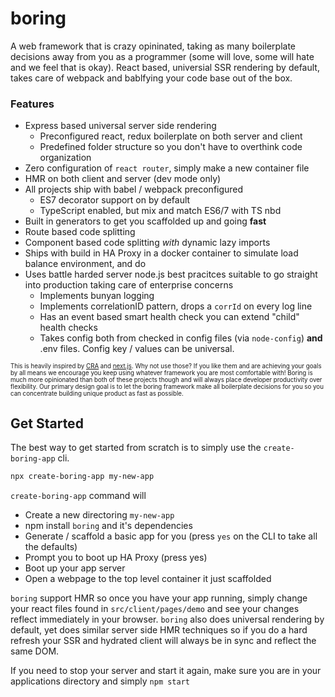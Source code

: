 # boring

A web framework that is crazy opininated, taking as many boilerplate decisions away from you as a programmer (some will love, some will hate and we feel that is okay).  React based, universial SSR rendering by default, takes care of webpack and bablfying your code base out of the box.

### Features
* Express based universal server side rendering
  * Preconfigured react, redux boilerplate on both server and client
  * Predefined folder structure so you don't have to overthink code organization
* Zero configuration of `react router`, simply make a new container file
* HMR on both client and server (dev mode only)
* All projects ship with babel / webpack preconfigured
  * ES7 decorator support on by default
  * TypeScript enabled, but mix and match ES6/7 with TS nbd
* Built in generators to get you scaffolded up and going __fast__
* Route based code splitting
* Component based code splitting _with_ dynamic lazy imports
* Ships with build in HA Proxy in a docker container to simulate load balance environment, and do 
* Uses battle harded server node.js best pracitces suitable to go straight into production taking care of enterprise concerns
  * Implements bunyan logging
  * Implements correlationID pattern, drops a `corrId` on every log line
  * Has an event based smart health check you can extend "child" health checks
  * Takes config both from checked in config files (via `node-config`) __and__ .env files.  Config key / values can be universal.
  

<sup><sub>This is heavily inspired by [CRA](https://github.com/facebook/create-react-app) and [next.js](https://github.com/zeit/next.js/). Why not use those? If you like them and are achieving your goals by all means we encourage you keep using whatever framework you are most comfortable with! Boring is much more opinionated than both of these projects though and will always place developer productivity over flexibility.  Our primary design goal is to let the boring framework make all boilerplate decisions for you so you can concentrate building unique product as fast as possible.
</sub></sup>
 
## Get Started

The best way to get started from scratch is to simply use the `create-boring-app` cli.  

```bash
npx create-boring-app my-new-app
```

`create-boring-app` command will 
* Create a new directoring `my-new-app`
* npm install `boring` and it's dependencies
* Generate / scaffold a basic app for you (press `yes` on the CLI to take all the defaults)
* Prompt you to boot up HA Proxy (press yes)
* Boot up your app server
* Open a webpage to the top level container it just scaffolded

`boring` support HMR so once you have your app running, simply change your react files found in `src/client/pages/demo` and see your changes reflect immediately in your browser.  `boring` also does universal rendering by default, yet does similar server side HMR techniques so if you do a hard refresh your SSR and hydrated client will always be in sync and reflect the same DOM.  

If you need to stop your server and start it again, make sure you are in your applications directory and simply `npm start`

